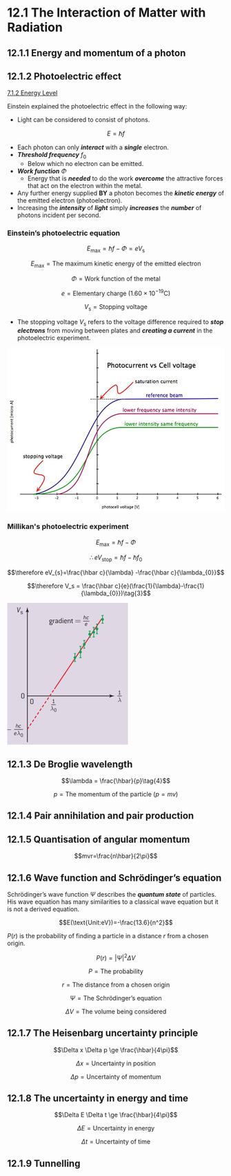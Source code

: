 # 12.1 The Interaction of Matter with Radiation 
## 12.1.1 Energy and momentum of a photon 
## 12.1.2 Photoelectric effect  
[7.1.2 Energy Level](../Topic%207%20Atomic,%20Nuclear%20and%20Particle%20Physics/7.1%20Discrete%20and%20Radioactivity.md#7.1.2-energy-Level)  

Einstein explained the photoelectric effect in the following way:  
* Light can be considered to consist of photons.   

$$E=\hbar f\tag{1}$$  

* Each photon can only ***interact*** with a ***single*** electron.  
* ***Threshold frequency*** $f_0$
  * Below which no electron can be emitted.  
* ***Work function*** $\Phi$ 
  * Energy that is ***needed*** to do the work ***overcome*** the attractive forces that act on the electron within the metal.  
* Any further energy supplied **BY** a photon becomes the ***kinetic energy*** of the emitted electron (photoelectron).  
* Increasing the ***intensity*** of ***light*** simply ***increases*** the ***number*** of photons incident per second.   

### Einstein’s photoelectric equation

$$E_{\text{max}}=\hbar f - \Phi = eV_{\text{s}} \tag{2}$$  

$$E_{\text{max}} = \text{The maximum kinetic energy of the emitted electron}$$  

$$\Phi = \text{Work function of the metal}$$  

$$e=\text{Elementary charge }(1.60\times 10^{-19}\text{C})$$  

$$V_{\text{s}}=\text{Stopping voltage}$$

* The stopping voltage $V_{\text{s}}$ refers to the voltage difference required to ***stop electrons*** from moving between plates and ***creating a current*** in the photoelectric experiment.  

![image](./../Topic%207%20Atomic,%20Nuclear%20and%20Particle%20Physics/image/3909285882_aaedec105d_c.jpg)  

### Millikan's photoelectric experiment 

$$E_{\text{max}}=\hbar f - \Phi $$  

$$\therefore eV_{\text{stop}}=\hbar f-\hbar f_0$$  

$$\therefore eV_{s}=\frac{\hbar c}{\lambda} -\frac{\hbar c}{\lambda_{0}}$$  

$$\therefore V_s = \frac{\hbar c}{e}(\frac{1}{\lambda}-\frac{1}{\lambda_{0}})\tag{3}$$  

![image](./../Topic%207%20Atomic,%20Nuclear%20and%20Particle%20Physics/image/Screenshot%202023-11-09%20090553.jpg)

## 12.1.3 De Broglie wavelength  
$$\lambda = \frac{\hbar}{p}\tag{4}$$  

$$p=\text{The momentum of the particle }(p=mv)$$  


## 12.1.4 Pair annihilation and pair production 
## 12.1.5 Quantisation of angular momentum 

$$mvr=\frac{n\hbar}{2\pi}$$  

## 12.1.6 Wave function and Schrödinger’s equation  

Schrödinger’s wave function $\Psi$ describes the ***quantum state*** of particles. His wave equation has many similarities to a classical wave equation but it is not a derived equation.  

$$E(\text{Unit:eV})=-\frac{13.6}{n^2}$$  

$P(r)$ is the probability of finding a particle in a distance $r$ from a chosen origin.  

$$P(r)=|\Psi|^2 \Delta V$$  

$$P=\text{The probability}$$  

$$r=\text{The distance from a chosen origin}$$  

$$\Psi = \text{The Schrödinger’s equation}$$  

$$\Delta V = \text{The volume being considered}$$

## 12.1.7 The Heisenbarg uncertainty principle 

$$\Delta x \Delta p \ge \frac{\hbar}{4\pi}$$  

$$\Delta x = \text{Uncertainty in position}$$  

$$\Delta p = \text{Uncertainty of momentum}$$

## 12.1.8 The uncertainty in energy and time 

$$\Delta E \Delta t \ge \frac{\hbar}{4\pi}$$  

$$\Delta E = \text{Uncertainty in energy}$$  

$$\Delta t = \text{Uncertainty of time}$$  

## 12.1.9 Tunnelling 